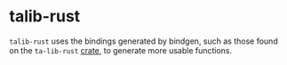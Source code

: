 # talib-rust

`talib-rust` uses the bindings generated by bindgen, such as those found on the `ta-lib-rust` [crate](https://github.com/CLevasseur/ta-lib-rust), to generate more usable functions.